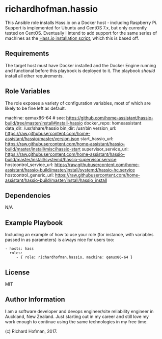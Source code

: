 richardhofman.hassio
=========

This Ansible role installs Hass.io on a Docker host - including Raspberry Pi. Support is implemented
for Ubuntu and CentOS 7.x, but only currently tested on CentOS. Eventually I intend to add support for
the same series of machines as the [Hass.io installation script](https://raw.githubusercontent.com/home-assistant/hassio-build/master/install/hassio_install), which this is based off.

Requirements
------------

The target host must have Docker installed and the Docker Engine running and functional before this playbook is deployed to it. The playbook *should* install all other requirements.

Role Variables
--------------

The role exposes a variety of configuration variables, most of which are likely to be fine left as default.

  machine: qemux86-64 # see: https://github.com/home-assistant/hassio-build/tree/master/install#install-hassio
  docker_repo: homeassistant
  data_dir: /usr/share/hassio
  bin_dir: /usr/bin
  version_url: https://raw.githubusercontent.com/home-assistant/hassio/master/version.json
  start_hassio_url: https://raw.githubusercontent.com/home-assistant/hassio-build/master/install/misc/hassio-start
  supervisor_service_url: https://raw.githubusercontent.com/home-assistant/hassio-build/master/install/systemd/hassio-supervisor.service
  hostcontrol_service_url: https://raw.githubusercontent.com/home-assistant/hassio-build/master/install/systemd/hassio-hc.service
  hostcontrol_generic_url: https://raw.githubusercontent.com/home-assistant/hassio-build/master/install/hassio_install

Dependencies
------------

N/A

Example Playbook
----------------

Including an example of how to use your role (for instance, with variables passed in as parameters) is always nice for users too:

    - hosts: hass
      roles:
         - { role: richardhofman.hassio, machine: qemux86-64 }

License
-------

MIT

Author Information
------------------

I am a software developer and devops engineer/site reliability engineer in Auckland, New Zealand. Just starting out in my career and still love my work enough to continue using the same technologies in my free time.

(c) Richard Hofman, 2017.